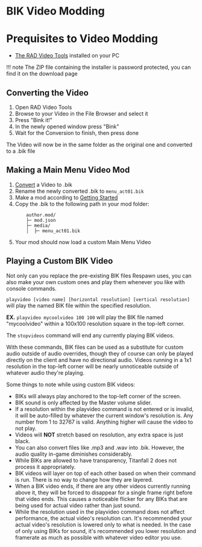 # BIK Video Modding

# Prequisites to Video Modding

- [The RAD Video Tools](http://www.radgametools.com/bnkdown.htm)
installed on your PC

!!! note
    The ZIP file containing the installer is password protected, you can find it on the download page
    

## Converting the Video

1. Open RAD Video Tools
2. Browse to your Video in the File Browser and select it
3. Press "Bink it!"
4. In the newly opened window press "Bink"
5. Wait for the Conversion to finish, then press done

The Video will now be in the same folder as the original one and converted to a .bik file


## Making a Main Menu Video Mod

1. [Convert](#converting-the-video) a Video to .bik
2. Rename the newly converted .bik to `menu_act01.bik`
3. Make a mod according to [Getting Started](../gettingstarted.md)
4. Copy the .bik to the following path in your mod folder:
    ```text
        author.mod/
        ├─ mod.json
        ├─ media/
        │  ├─ menu_act01.bik
    ```
5. Your mod should now load a custom Main Menu Video


## Playing a Custom BIK Video

Not only can you replace the pre-existing BIK files Respawn uses, you can also make your own custom ones and play them whenever you like with console commands.

`playvideo [video name] [horizontal resolution] [vertical resolution]` will play the named BIK file within the specified resolution.

**EX.** `playvideo mycoolvideo 100 100` will play the BIK file named "mycoolvideo" within a 100x100 resolution square in the top-left corner.

The `stopvideos` command will end any currently playing BIK videos.

With these commands, BIK files can be used as a substitute for custom audio outside of audio overrides, though they of course can only be played directly on the client and have no directional audio. Videos running in a 1x1 resolution in the top-left corner will be nearly unnoticeable outside of whatever audio they're playing.

Some things to note while using custom BIK videos:

* BIKs will always play anchored to the top-left corner of the screen.
* BIK sound is only affected by the Master volume slider.
* If a resolution within the playvideo command is not entered or is invalid, it will be auto-filled by whatever the current window's resolution is. Any number from 1 to 32767 is valid. Anything higher will cause the video to not play.
* Videos will **NOT** stretch based on resolution, any extra space is just black.
* You can also convert files like .mp3 and .wav into .bik. However, the audio quality in-game diminishes considerably.
* While BIKs are allowed to have transparency, Titanfall 2 does not process it appropriately.
* BIK videos will layer on top of each other based on when their command is run. There is no way to change how they are layered.
* When a BIK video ends, if there are any other videos currently running above it, they will be forced to disappear for a single frame right before that video ends. This causes a noticeable flicker for any BIKs that are being used for actual video rather than just sound.
* While the resolution used in the playvideo command does not affect performance, the actual video's resolution can. It's recommended your actual video's resolution is lowered only to what is needed. In the case of only using BIKs for sound, it's recommended you lower resolution and framerate as much as possible with whatever video editor you use.
